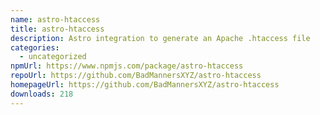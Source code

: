 ```yaml
---
name: astro-htaccess
title: astro-htaccess
description: Astro integration to generate an Apache .htaccess file
categories:
  - uncategorized
npmUrl: https://www.npmjs.com/package/astro-htaccess
repoUrl: https://github.com/BadMannersXYZ/astro-htaccess
homepageUrl: https://github.com/BadMannersXYZ/astro-htaccess
downloads: 218
---
```


